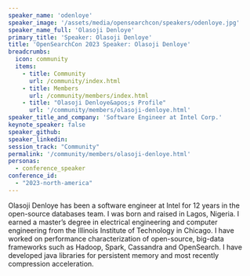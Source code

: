 ```yaml
---
speaker_name: 'odenloye'
speaker_image: '/assets/media/opensearchcon/speakers/odenloye.jpg'
speaker_name_full: 'Olasoji Denloye'
primary_title: 'Speaker: Olasoji Denloye'
title: 'OpenSearchCon 2023 Speaker: Olasoji Denloye'
breadcrumbs:
  icon: community
  items:
    - title: Community
      url: /community/index.html
    - title: Members
      url: /community/members/index.html
    - title: "Olasoji Denloye&apos;s Profile"
      url: '/community/members/olasoji-denloye.html'
speaker_title_and_company: 'Software Engineer at Intel Corp.'
keynote_speaker: false
speaker_github:
speaker_linkedin:
session_track: "Community"
permalink: '/community/members/olasoji-denloye.html'
personas:
  - conference_speaker
conference_id:
  - "2023-north-america"
---
```


Olasoji Denloye has been a software engineer at Intel for 12 years in the open-source databases team. I was born and raised in Lagos, Nigeria. I earned a master’s degree in electrical engineering and computer engineering from the Illinois Institute of Technology in Chicago. I have worked on performance characterization of open-source, big-data frameworks such as Hadoop, Spark, Cassandra and OpenSearch. I have developed java libraries for persistent memory and most recently compression acceleration.

